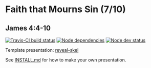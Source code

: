# Faith that Mourns Sin (7/10)
## James 4:4-10

[![Travis-CI build status](https://travis-ci.org/sermons/faith-mourns.svg)](https://travis-ci.org/sermons/faith-mourns)
[![Node dependencies](https://david-dm.org/sermons/faith-mourns.svg)](https://david-dm.org/sermons/faith-mourns)
[![Node dev status](https://david-dm.org/sermons/faith-mourns/dev-status.svg)](https://david-dm.org/sermons/faith-mourns#info=devDependencies)

Template presentation: [reveal-skel](https://github.com/sermons/reveal-skel)

See [INSTALL.md](INSTALL.md)
for how to make your own presentation.
